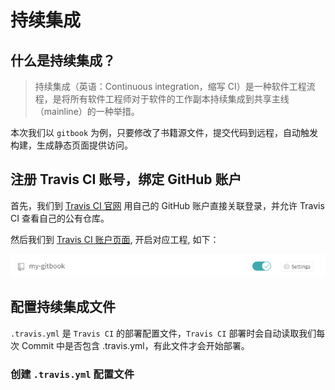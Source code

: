 # 持续集成

## 什么是持续集成？

> 持续集成（英语：Continuous integration，缩写 CI）是一种软件工程流程，是将所有软件工程师对于软件的工作副本持续集成到共享主线（mainline）的一种举措。

本次我们以 `gitbook` 为例，只要修改了书籍源文件，提交代码到远程，自动触发构建，生成静态页面提供访问。

## 注册 Travis CI 账号，绑定 GitHub 账户

首先，我们到 [Travis CI 官网](https://travis-ci.org/) 用自己的 GitHub 账户直接关联登录，并允许 Travis CI 查看自己的公有仓库。

然后我们到 [Travis CI 账户页面](https://travis-ci.org/account/repositories), 开启对应工程, 如下：

<img src="img/shili1.jpg">

## 配置持续集成文件

`.travis.yml` 是 `Travis CI` 的部署配置文件，`Travis CI` 部署时会自动读取我们每次 Commit 中是否包含 .travis.yml，有此文件才会开始部署。

### 创建 `.travis.yml` 配置文件